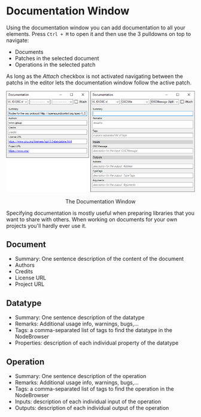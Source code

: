 # Documentation Window

Using the documentation window you can add documentation to all your elements. Press `Ctrl + M` to open it and then use the 3 pulldowns on top to navigate:

* Documents
* Patches in the selected document
* Operations in the selected patch

As long as the _Attach_ checkbox is not activated navigating between the patchs in the editor lets the documentation window follow the active patch.

![](../../images/hde/vl-DocumentationWindow.png)
<center>The Documentation Window</center>

Specifying documentation is mostly useful when preparing libraries that you want to share with others. When working on documents for your own projects you'll hardly ever use it.

## Document
* Summary: One sentence description of the content of the document
* Authors
* Credits
* License URL
* Project URL

## Datatype
* Summary: One sentence description of the datatype
* Remarks: Additional usage info, warnings, bugs,...
* Tags: a comma-separated list of tags to find the datatype in the NodeBrowser
* Properties: description of each individual property of the datatype

## Operation
* Summary: One sentence description of the operation
* Remarks: Additional usage info, warnings, bugs,...
* Tags: a comma-separated list of tags to find the operation in the NodeBrowser
* Inputs: description of each individual input of the operation
* Outputs: description of each individual output of the operation
